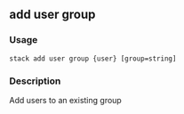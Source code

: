 ## add user group

### Usage

`stack add user group {user} [group=string]`

### Description

Add users to an existing group


